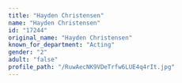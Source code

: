 ```yaml
---
title: "Hayden Christensen"
name: "Hayden Christensen"
id: "17244"
original_name: "Hayden Christensen"
known_for_department: "Acting"
gender: "2"
adult: "false"
profile_path: "/RuwAecNK9VDeTrfw6LUE4q4rIt.jpg"
---
```

